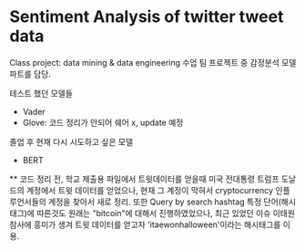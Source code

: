 # Sentiment Analysis of twitter tweet data

Class project: data mining & data engineering 수업 팀 프로젝트 중 감정분석 모델 파트를 담당.

테스트 했던 모델들
- Vader
- Glove: 코드 정리가 안되어 쉐어 x, update 예정

졸업 후 현재 다시 시도하고 싶은 모델 
- BERT

** 코드 정리 전, 학교 제출용 파일에서 트윗데이터를 얻을때  미국 전대통령 트럼프 도날드의 계정에서 트윗 데이터를 얻었으나, 현재 그 계정이 막혀서 cryptocurrency 인플루언서들의 계정을 찾아서 새로 정리. 또한 Query by search hashtag 특정 단어(해시태그)에 따른것도 원래는 "bitcoin"에 대해서 진행하였었으나, 최근 있었던 이슈 이태원 참사에 흥미가 생겨 트윗 데이터를 얻고자 'itaewonhalloween'이라는 해시태그를 이용.  
